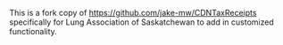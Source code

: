 This is a fork copy of https://github.com/jake-mw/CDNTaxReceipts specifically for Lung Association of Saskatchewan to add in customized functionality.